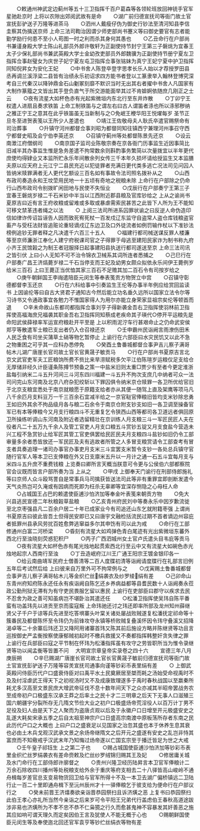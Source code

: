 <!-- { "loadSidebar": true } -->
　　○敕通州神武定边蓟州等五十三卫指挥千百户葛森等各领轮班放回神铳手官军星驰赴京时  上将以农隙出郊阅武故有是命
　　○湖广前归德宣抚司等衙门故土官宣抚彭驴送子万隆等进茶马
　　○泗州人戴瘦仔伪为御史行钞法至清河知县李信圭察其伪擒送京师  上命三法司鞫治因谓少师吏部尚书蹇义等曰御史要官有志者能勤学励行何患不至小人苟图一时之利而杀其身何其愚也
　　○乙丑命行在户部尚书兼谨身殿大学士陈山礼部员外郎许敬轩为正副使持节封宁王第三子磐烑为宜春王太子少保礼部尚书兼武英殿大学士金幼孜吏部员外郎魏骥为正副使持节册宁夏左卫指挥佥事赵璧女为庆世子妃宁夏左屯卫指挥佥事张铭妹为真宁王妃宁夏中护卫指挥同知倪昇女为安化王妃
　　○中书舍人陈登卒登字思孝长乐人始以才荐授罗田县丞再调兰溪浮梁二县皆有治绩永乐初诏求四方能书者登以工篆隶举入翰林登博究深考自三代秦汉以降钟鼎金石山劖冢刻靡不默识当时无出其右者擢中书舍人凡国家有大制作篆籀之文皆出其手登负直气于所交游能面举其过不肯媕婀依随庶几刚正之士云
　　○夜有流星大如杯色赤有光起紫微垣内东北行至东井炸散
　　○丁卯宁王权遣人进扇且奏求铁笛  上命工制铁笛与之谓左右曰古人谓笛者涤也所以涤邪秽纳之雅正宁王之意其在此乎铁笛虽无当新制与之○免岷王楩华阳王悦燿每岁  圣节正旦冬至进贺表笺以王所少人差遣也
　　○靖江王佐敬母夫人耿氏卒遣官赐祭命有司治葬事
　　○升镇守河州都督佥事刘昭为都督同知往镇西宁兼理河州事召守西宁都督史昭及会宁伯李英还京
　　○召镇守蓟州等处都督陈景先还京
　　○设云南澂江府僧纲司
　　○南京国子监司业陈敬宗奏在京各衙门历事监生近因事简比旧减半其办事监生惟是急务差遣不拘常数余则斟酌事务繁简以次量拨宜以半年更代庶使均得肄业又本监所贮永乐年间散余列女传三千本年久损坏请给授监生又本监膳夫原以应天府上元江宁二县民充近以犯徒罪者充满日更代类多逃亡况法司见问囚人皆纳米赎罪满者无人更代乞额设三百名如有事故令法司照名拨补从之
　　○山西布政司奏造永和王坟茔用民地一十五顷有奇地之税粮未除  上命行在户部除之仍命行山西布政司令别拨旷闲田地与民使不失恒业
　　○戊辰行在户部奏宁王第三子宜春王磐烑岁禄二千石米钞中半当以江西附近郡县粮及官库钞给之  上从之谕尚书夏原吉曰近有言王府收粮或留难或多取或暴虐需索民甚苦之此皆下人所为王不能知可移文禁革违者绳之以法
　　○  上阅三法司所进系囚罪状谕之曰反逆人命伪造印信如律诈传诏旨诬告人因而致死宥死杖一百发戍辽东监守自盗常人盗仓库钱粮盗官畜产与受枉法财皆追赃论重轻谪戍辽东边卫及口外徒流者如例罚输作杖以下准钞法榜例追钞无罪者释之凡决遣千六百三十五人
　　○福建行都司械送谋反罪人楼濂等至京师濂浙江奉化人建宁府税课司官之子得罪于母逃至建阳民家诈为制书称九府小齐王民馆榖之为制王者冠服择日起事建阳县执送行都司遂送至京  上命三法司讯之皆引伏  上曰小人无知不可不治令锦衣卫械系其词所连者悉捕之
　　○己巳行在户部奏广昌王济熇薨岁禄二千石当停支而王妃及幼男女颇众拟依永乐间伊王薨例岁给米三百石  上曰王薨正当优恤其家三百石不足赡其加二百石令有司按岁给之
　　○庚午朝鲜国王李祹遣陪臣元闵生等奉表笺贡方物贺立中宫
　　○召镇守彰德都督李玉还京
　　○行在六科给事中引奏监生王伦等办事半年例应给赏回监读书  上因谕伦等曰自古大贤君子通知古今然后能立功名垂久远所以国家立法令尔等习诗书又令通政事宜各勉力不惟国家得人为用尔亦能立身荣家显祖宗矣伦等顿首而退
　　○辛未命故山东都司都指挥佥事刘亨子得新袭金吾右卫指挥使羽林前卫指挥使高福海庶兄福袭其职金吾右卫指挥同知蔡成老疾命其子瑛代○停开平运粮先是命阳武侯薛禄率军运宣府粮赴开平至是  上以积雨泥泞车行甚艰命止之仍命武安侯郑亨等散遣军士粮已支出者仍入仓召禄还京
　　○壬申霸州民诣阙言雨潦伤田禾人民乏食有司坐买蒲草土硝等物乞暂停止  上谕行在六部臣曰水灾民饥又以此不急之物重困之可乎其一应科办悉停免
　　○癸酉土鲁番城都督佥事尹吉儿察子满哥帖木儿湖广唐崖长官司故土官长官黄晟子敏贡马
　　○行在户部尚书夏原吉言北京文武官吏军夫工匠粮饷所费不赀比来旱涝赋税多欠平江伯陈瑄岁运粮仅足支给仓无厚储非经久计臣谨条陈撙节预备之策一中盐米旧则太重□贾少有至者今更定淮浙盐每引纳米二斗五升河间三斗河东四川福建一斗五升不拘次支庶几中纳者可众一法司问完山东河南及北京八府杂犯绞斩以下罪囚俱令纳米京仓赎罪一各卫所优给官旧于北京支粮宜悉处于南京就粮愿于原籍支给者亦从其便一随驾上直及架鹰等项马凡八千余匹月支料豆万一千三百余石宜减半给之一京官鞑官俸粮旧皆均支米钞除忠勇王如旧外其余不拘品级月各与粮二石余令于南京仓附支钞支如旧一各卫调至操备官军已有本等俸粮今又月支行粮四斗不无重复乞令狭西山西等都司各卫道远者俱回原卫所操练听调山东河南及附近者选留精壮在京训练人月支粮三斗一军匠民匠人夫在役者凡二十五万九千余人及管工官吏人月支口粮五斗赏钞五锭又月支食盐今营造未兴工程不急赏钞止给军匠其管工官吏俱罢给民匠民夫月支粮四斗盐钞如旧仍令工部审量多余者悉皆放还一军民匠及夫有逃故者所管之人多冒支粮赏请令工部查考有冒支者具奏追理一诸司办事官办事吏月支米三斗宜罢支米暂令支钞一各处总兵镇守官随行官军人等本卫已支俸粮在外又日支廪米五升以一月计之通一石五斗宜每月支与米四斗五升庶不重费钱粮  上览奏曰卿所言天概当朕意可令更与公侯伯六部都察院官会议既而皆言户部所奏为当  上从之
　　○甲戌  上御奉天门谕行在刑部侍郎施礼等曰京师人众斗殴骂詈自是常事兵马司擒获皆送法司此等非有重罪宜即剖断发遣今天气炎热岂可久淹或有因病而死即为枉杀无辜卿等宜深存恻隐之心毋枉人命
　　○占城国王占巴的赖遣使臣逋沙怕济加等奉金叶表笺来朝贡方物
　　○免大兴县逃民宣德二年秋粮榖草盐粮
　　○乙亥青州府民刘中等奏永乐中因岁歉流徙至北京枣强县凡二百余户居二十年已成家业今有司追还山东乞就附籍枣强  上谓尚书夏原吉曰彼此皆吾土但得民安即已又曰唐宇文融检括流民过期不首者谪边州容庇者抵罪州县承风劳扰百姓愈弊逃窜益多尔其申饬有司以此为戒
　　○命行在工部修通州白富二河桥梁
　　○昏刻有流星大如鸡弹色青白尾迹有光出紫微垣东蕃外西北行至浊晓刻荧惑犯积尸
　　○丙子广西泗城州女土官卢氏遣头目韦庇等贡马
　　○夜有流星大如杯色赤有尾光烛地起贯索西北行至云中又有流星大如碗色赤光烛地起宗人西南行至浊
　　○丁丑造岷府江川王广通王阳宗王镀金银印各一
　　○给云南曲靖军民府土僧善清等二百人度牒初清等诣阙请度牒行在礼部言旧例五年后考试然后给  上曰彼来自万里外可不拘常例与之
　　○戊寅赐土鲁番城都督佥事尹吉儿察子满哥帖木儿等金织纻丝绢袭衣及纱罗绫绢有差
　　○己卯命山东青州府知府陈永还任永有疾诣阙自陈乞还乡养病益都等县耆民数十人诣阙奏永莅政公勤刑狱无滞有为有守吏民畏服乞留以惠民  上谕行在吏部臣曰郡守以疾求去民不忍舍为政之善可知虽病岂不堪卧治其遣还任
　　○松潘卫指挥使吴玮自陈平番蛮有功盖玮先以进贡至京而蛮寇叛  上命玮驰还讨之玮还即率所部及龙州知州薛继贤父子千户于谅等兵先进至圪答埧寨头叶棠关诸处屡战败贼遂复松潘抚定祁命等十簇番民及都督陈怀至令玮仍为前锋攻夺永镇等桥败贼复叠溪怀因令玮守叠溪又招降渴卓等二十余寨后玮还卫又降阿用诸寨首玮又陈其前后施设方略并陈继贤等功且言巡按御史严孟衡按察使康郁贼初起时不檄兵救援又不奏都指挥韩整奸贪失律之罪  上谕行在兵部臣曰寇之平节制在怀玮为松潘指挥虽有攻守之劳皆职所当为惟令录继贤等功以闻孟衡等皆置不问
　大明宣宗章皇帝实录卷之四十六
　　宣德三年八月庚辰朔
　　○辛巳赐湖广唐崖长官司故土官长官黄晟子敏前归德宣抚司等衙门故土官宣抚彭驴送子万隆等容羙宣抚司通事向谨等钞彩币表里绢有差
　　○  上御武英殿问侍臣历代户口盛衰侍臣对曰禹平水土民奠厥居至桀而耗之汤始受命视禹时不及及纣淫虐武王得天下之初视汤时又不及成康致理遂多于禹时春秋战国以至嬴秦所耗尤多汉高至文景民庶大增武帝征伐不息十数年间天下之众亦减其半昭帝罢战务农至成帝初户口极盛东汉承王莽之后率土之民十才二三明章之后天下无事人口滋殖三国六朝疆宇分裂所存无几隋文节俭大业之初户口极盛炀帝荒淫役人以百万计丁男不足役及妇人由是天下之人聚而为盗唐贞观以后及于永徽户口日增至开元极盛安史之乱遂大耗矣宋承五季之后自太祖至神宗户口日盛高宗南渡中原板荡所存者东南之民此历代户口之大概也  上曰户口之盛衰足以见国家之治忽其盛也本于休养生息其衰也必由土木兵戈观汉武承文景之余炀帝继隋文之后开元之盛遂有安史之乱岂非恃其富庶而不知儆戒乎汉武末年乃知悔过炀帝遂以亡国玄宗至于播迁皆足为世之大戒
　　○壬午皇子祁钰生  上之第二子也
　　○赐占城国使臣逋沙怕济加等钞彩币表里金织纻丝罗绢袭衣有差命赍敕及纻丝纱罗绒锦归赐其王及妃
　　○修居庸关城及水门命行在工部侍郎许廓督之
　　○贵州兴隆卫经历陆昇言本卫官军俸粮计二万余石除收四川播州等处税粮支给外余于重庆等府支相去二十八驿皆高山峻岭不通舟楫每岁差官总支变易物货回卫给与官军所得十不及一本卫去湖广偏桥镇远二卫陆行止一百二十里即通舟楫下至沅州辰州才十一驿俸粮乞于彼支给为便命行在户部议行之
　　○癸未前晋王济熺奏欲亲诣晋恭园祭扫且诉济熿之恶  上复书曰恭园祭扫此伯王孝心亦礼所当然今亲诣之后来岁可令平阳王兄弟代行盖虑伯王春秋高道途跋涉非易也济熿所为不孝不忠不恭不仁枭獍之行久而愈甚鬼神不容暴发其奸善恶之施其应如响可谓天理久而定矣因伯王言及犹使人不能无概于心也
　　○赐朝鲜国使臣元闵生等及奉使迤北回还官军袁亨等钞纻丝绢衣等物有差
